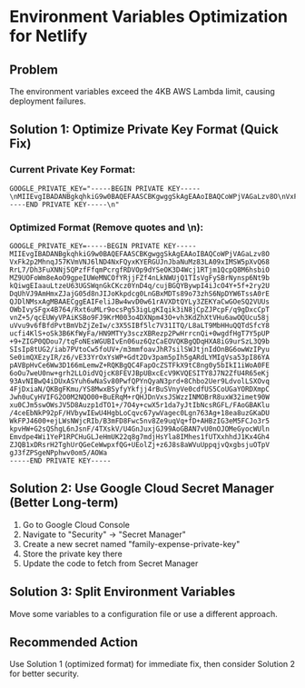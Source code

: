 # Environment Variables Optimization for Netlify

## Problem
The environment variables exceed the 4KB AWS Lambda limit, causing deployment failures.

## Solution 1: Optimize Private Key Format (Quick Fix)

### Current Private Key Format:
```
GOOGLE_PRIVATE_KEY="-----BEGIN PRIVATE KEY-----\nMIIEvgIBADANBgkqhkiG9w0BAQEFAASCBKgwggSkAgEAAoIBAQCoWPjVAGaLzv8O\nVxFk2p2MhnqJ57KVmVNJ6lND4NxFQyxKYERGUJnJbaNuMz83LA09xIMSW5pXvQ68\nRrL7/Dh3FuXNNj5QPzfFfqmPcrgfRDVOp9dYSeOK3D4Wcj1RTjm1QcpQ8M6hsbiO\nMZ9UOFoWm8eAoO9gpeIUWeMNCOfYRjjFZf4nLkNWUjQ1TIsVgFySBrNynsp6Nt9b\nkQiwgEIaauLtzeU63UGSWqnGkCKcz0YnD4q/cujBGQYBywpI4iJcO4Y+5f+2ry2U\nDqUhVJ9AmHmxZJajG05d8nJIJoKkpdcg0LnGBxMDTs89o73zhS6NpDYW6TssA0rE\nQJDlNMsxAgMBAAECggEAIFeliJBw4wvD0w61rAVXDtQYLy3ZEKYaCwGOeSQ2VUUs\nOWbIvySFgx4B764/Rxt6uMLr9ocsPg53igLgKIqik3iN8jCpZJPcpF/q9gDxcCpT\nvnZ+5/qcEUWyVPAiKSBo9FJ9KrM003o4DXNpm43O+vh3KdZhXtVHu6awOQUcu58j\nuVvu9v6fBfdPvtBmVbZjZeIw/c3X5SIBf5lc7V31ITQ/L8aLT9MbHHuQQTdSfcY8\nucfi4KlS+oSk3B6KfWyFa/HN9MTYy3sczXBRezp2PwHrrcnQi+0wgdfHgT7Y5pUP\n+9+ZIGP0QDou7/tqFoNEsWGUBIvEn06uz6QzCaEOVQKBgQDqHXA8iG9urSzL3Q9b\nSIsIp8tUG2/iab7PVtoCw5foUV+/m3mmfoavJhR7silSWJtjnIdOnBG6owWzIPyu\nSe0imQXEzyIR/z6/vE33YrOxYsWP+Gdt2Dv3pam5pIh5gARdLYMIgVsa53pI86YA\npAVBpHvCe6Ww3D166mLemwZ+RQKBgQC4FapOcZSTFkX9tC8ng0y5bIkI1iWoA0FE\n6oOu7weU0nw+grh2LLOidVQjcK8FEVJBpUBxcEcV9KVQESITY8J7N2ZfU4R65eKj\n93AvNIBwQ4iDUxASYuh6wNaSv80PwfQPYnQyaN3prd+8Chbo2Uer9LdvolLSXOvq\n4FjDxiaN/QKBgFKmu/YS8MwxBSyfyYkfjj4rBuSVnyVe0cdfUS5CoUGaYORDXmpC\nJwh0uCyHVIFG2O0M2NQO00+BuERqM+rQHJDnVxsJSWzzINMOBrR8uxW32imet90W\nxu0CJm5swOWsJV5D8Auzp1dTO1+/7O4y+cwX5r1da7yJtIbNcsRGFL/FAoGBAKlu\n/4ceEbNkP92pF/HVbywIEwU4HgbLoCqvc67ywVagec0Lgn763Ag+18ea8uzGKaDU\nWkFPJ4600+ejLWsNWjcRIb/B3mFD8Fwc5nv8Ze9uqVq+fD+AHBzIG3eM5FCJo3r5\nkpvHW+G2sQShgL6nJsnF/4TXskV/U4GnJuxjGJ99AoGBAN7vU0nOJOMeGyocWUln\nEmvdpe4Wi1YeP1RPCHuGLJeHmUK22q8g7mdjHsYla8IMhes1fUTXxhhdJ1Kx4Gh4\nZJQB1xDRsrH2TghUrQGeCeWwpxfQG+UEolZj+z6J8s8aWVuUppqjvQxgbsjuOTpV\ngJ3fZPSgeNPphwv0om5/AOWa\n-----END PRIVATE KEY-----\n"
```

### Optimized Format (Remove quotes and \n):
```
GOOGLE_PRIVATE_KEY=-----BEGIN PRIVATE KEY-----
MIIEvgIBADANBgkqhkiG9w0BAQEFAASCBKgwggSkAgEAAoIBAQCoWPjVAGaLzv8O
VxFk2p2MhnqJ57KVmVNJ6lND4NxFQyxKYERGUJnJbaNuMz83LA09xIMSW5pXvQ68
RrL7/Dh3FuXNNj5QPzfFfqmPcrgfRDVOp9dYSeOK3D4Wcj1RTjm1QcpQ8M6hsbiO
MZ9UOFoWm8eAoO9gpeIUWeMNCOfYRjjFZf4nLkNWUjQ1TIsVgFySBrNynsp6Nt9b
kQiwgEIaauLtzeU63UGSWqnGkCKcz0YnD4q/cujBGQYBywpI4iJcO4Y+5f+2ry2U
DqUhVJ9AmHmxZJajG05d8nJIJoKkpdcg0LnGBxMDTs89o73zhS6NpDYW6TssA0rE
QJDlNMsxAgMBAAECggEAIFeliJBw4wvD0w61rAVXDtQYLy3ZEKYaCwGOeSQ2VUUs
OWbIvySFgx4B764/Rxt6uMLr9ocsPg53igLgKIqik3iN8jCpZJPcpF/q9gDxcCpT
vnZ+5/qcEUWyVPAiKSBo9FJ9KrM003o4DXNpm43O+vh3KdZhXtVHu6awOQUcu58j
uVvu9v6fBfdPvtBmVbZjZeIw/c3X5SIBf5lc7V31ITQ/L8aLT9MbHHuQQTdSfcY8
ucfi4KlS+oSk3B6KfWyFa/HN9MTYy3sczXBRezp2PwHrrcnQi+0wgdfHgT7Y5pUP
+9+ZIGP0QDou7/tqFoNEsWGUBIvEn06uz6QzCaEOVQKBgQDqHXA8iG9urSzL3Q9b
SIsIp8tUG2/iab7PVtoCw5foUV+/m3mmfoavJhR7silSWJtjnIdOnBG6owWzIPyu
Se0imQXEzyIR/z6/vE33YrOxYsWP+Gdt2Dv3pam5pIh5gARdLYMIgVsa53pI86YA
pAVBpHvCe6Ww3D166mLemwZ+RQKBgQC4FapOcZSTFkX9tC8ng0y5bIkI1iWoA0FE
6oOu7weU0nw+grh2LLOidVQjcK8FEVJBpUBxcEcV9KVQESITY8J7N2ZfU4R65eKj
93AvNIBwQ4iDUxASYuh6wNaSv80PwfQPYnQyaN3prd+8Chbo2Uer9LdvolLSXOvq
4FjDxiaN/QKBgFKmu/YS8MwxBSyfyYkfjj4rBuSVnyVe0cdfUS5CoUGaYORDXmpC
Jwh0uCyHVIFG2O0M2NQO00+BuERqM+rQHJDnVxsJSWzzINMOBrR8uxW32imet90W
xu0CJm5swOWsJV5D8Auzp1dTO1+/7O4y+cwX5r1da7yJtIbNcsRGFL/FAoGBAKlu
/4ceEbNkP92pF/HVbywIEwU4HgbLoCqvc67ywVagec0Lgn763Ag+18ea8uzGKaDU
WkFPJ4600+ejLWsNWjcRIb/B3mFD8Fwc5nv8Ze9uqVq+fD+AHBzIG3eM5FCJo3r5
kpvHW+G2sQShgL6nJsnF/4TXskV/U4GnJuxjGJ99AoGBAN7vU0nOJOMeGyocWUln
Emvdpe4Wi1YeP1RPCHuGLJeHmUK22q8g7mdjHsYla8IMhes1fUTXxhhdJ1Kx4Gh4
ZJQB1xDRsrH2TghUrQGeCeWwpxfQG+UEolZj+z6J8s8aWVuUppqjvQxgbsjuOTpV
gJ3fZPSgeNPphwv0om5/AOWa
-----END PRIVATE KEY-----
```

## Solution 2: Use Google Cloud Secret Manager (Better Long-term)

1. Go to Google Cloud Console
2. Navigate to "Security" → "Secret Manager"
3. Create a new secret named "family-expense-private-key"
4. Store the private key there
5. Update the code to fetch from Secret Manager

## Solution 3: Split Environment Variables

Move some variables to a configuration file or use a different approach.

## Recommended Action

Use Solution 1 (optimized format) for immediate fix, then consider Solution 2 for better security.
